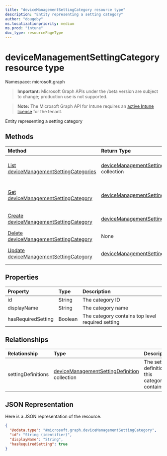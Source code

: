```yaml
---
title: "deviceManagementSettingCategory resource type"
description: "Entity representing a setting category"
author: "dougeby"
ms.localizationpriority: medium
ms.prod: "intune"
doc_type: resourcePageType
---
```


# deviceManagementSettingCategory resource type

Namespace: microsoft.graph

> **Important:** Microsoft Graph APIs under the /beta version are subject to change; production use is not supported.

> **Note:** The Microsoft Graph API for Intune requires an [active Intune license](https://go.microsoft.com/fwlink/?linkid=839381) for the tenant.

Entity representing a setting category

## Methods
|Method|Return Type|Description|
|:---|:---|:---|
|[List deviceManagementSettingCategories](../api/intune-deviceintent-devicemanagementsettingcategory-list.md)|[deviceManagementSettingCategory](../resources/intune-deviceintent-devicemanagementsettingcategory.md) collection|List properties and relationships of the [deviceManagementSettingCategory](../resources/intune-deviceintent-devicemanagementsettingcategory.md) objects.|
|[Get deviceManagementSettingCategory](../api/intune-deviceintent-devicemanagementsettingcategory-get.md)|[deviceManagementSettingCategory](../resources/intune-deviceintent-devicemanagementsettingcategory.md)|Read properties and relationships of the [deviceManagementSettingCategory](../resources/intune-deviceintent-devicemanagementsettingcategory.md) object.|
|[Create deviceManagementSettingCategory](../api/intune-deviceintent-devicemanagementsettingcategory-create.md)|[deviceManagementSettingCategory](../resources/intune-deviceintent-devicemanagementsettingcategory.md)|Create a new [deviceManagementSettingCategory](../resources/intune-deviceintent-devicemanagementsettingcategory.md) object.|
|[Delete deviceManagementSettingCategory](../api/intune-deviceintent-devicemanagementsettingcategory-delete.md)|None|Deletes a [deviceManagementSettingCategory](../resources/intune-deviceintent-devicemanagementsettingcategory.md).|
|[Update deviceManagementSettingCategory](../api/intune-deviceintent-devicemanagementsettingcategory-update.md)|[deviceManagementSettingCategory](../resources/intune-deviceintent-devicemanagementsettingcategory.md)|Update the properties of a [deviceManagementSettingCategory](../resources/intune-deviceintent-devicemanagementsettingcategory.md) object.|

## Properties
|Property|Type|Description|
|:---|:---|:---|
|id|String|The category ID|
|displayName|String|The category name|
|hasRequiredSetting|Boolean|The category contains top level required setting|

## Relationships
|Relationship|Type|Description|
|:---|:---|:---|
|settingDefinitions|[deviceManagementSettingDefinition](../resources/intune-deviceintent-devicemanagementsettingdefinition.md) collection|The setting definitions this category contains|

## JSON Representation
Here is a JSON representation of the resource.
<!-- {
  "blockType": "resource",
  "keyProperty": "id",
  "@odata.type": "microsoft.graph.deviceManagementSettingCategory"
}
-->
``` json
{
  "@odata.type": "#microsoft.graph.deviceManagementSettingCategory",
  "id": "String (identifier)",
  "displayName": "String",
  "hasRequiredSetting": true
}
```



